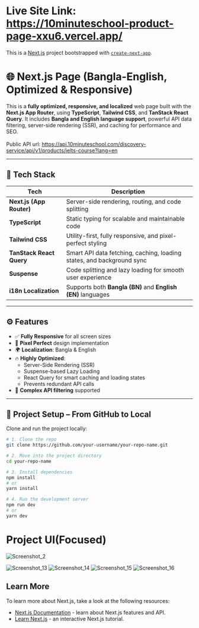 # Live Site Link: https://10minuteschool-product-page-xxu6.vercel.app/

This is a [Next.js](https://nextjs.org) project bootstrapped with [`create-next-app`](https://nextjs.org/docs/app/api-reference/cli/create-next-app).

# 🌐 Next.js Page (Bangla-English, Optimized & Responsive)

This is a **fully optimized, responsive, and localized** web page built with the **Next.js App Router**, using **TypeScript**, **Tailwind CSS**, and **TanStack React Query**. It includes **Bangla and English language support**, powerful API data filtering, server-side rendering (SSR), and caching for performance and SEO.<br/><br/>
Public API url: https://api.10minuteschool.com/discovery-service/api/v1/products/ielts-course?lang=en

---

## 🚀 Tech Stack

| Tech               | Description                                                                 |
|--------------------|-----------------------------------------------------------------------------|
| **Next.js (App Router)** | Server-side rendering, routing, and code splitting                    |
| **TypeScript**      | Static typing for scalable and maintainable code                           |
| **Tailwind CSS**    | Utility-first, fully responsive, and pixel-perfect styling                 |
| **TanStack React Query** | Smart API data fetching, caching, loading states, and background sync |
| **Suspense**        | Code splitting and lazy loading for smooth user experience                 |
| **i18n Localization** | Supports both **Bangla (BN)** and **English (EN)** languages             |

---

## ⚙️ Features

- ✅ **Fully Responsive** for all screen sizes
- 🎯 **Pixel Perfect** design implementation
- 🌍 **Localization**: Bangla & English
- 🔥 **Highly Optimized**:
  - Server-Side Rendering (SSR)
  - Suspense-based Lazy Loading
  - React Query for smart caching and loading states
  - Prevents redundant API calls
- 🧠 **Complex API filtering** supported

---



## 📁 Project Setup – From GitHub to Local

Clone and run the project locally:

```bash
# 1. Clone the repo
git clone https://github.com/your-username/your-repo-name.git

# 2. Move into the project directory
cd your-repo-name

# 3. Install dependencies
npm install
# or
yarn install

# 4. Run the development server
npm run dev
# or
yarn dev
```

# Project UI(Focused)

![Screenshot_2](https://github.com/user-attachments/assets/99cbb18b-1c50-4c80-bb6e-b79aef49c0c1)

![Screenshot_13](https://github.com/user-attachments/assets/35c5f051-e3d1-413f-9275-ba59cb9cd9fa)
![Screenshot_14](https://github.com/user-attachments/assets/687301b7-cc2c-4da2-94cd-29ec3c38948f)
![Screenshot_15](https://github.com/user-attachments/assets/02790479-4ef1-40e7-b548-f1173e92f76b)
![Screenshot_16](https://github.com/user-attachments/assets/d813879d-4492-4600-bea4-2bcb56ea6874)

## Learn More

To learn more about Next.js, take a look at the following resources:

- [Next.js Documentation](https://nextjs.org/docs) - learn about Next.js features and API.
- [Learn Next.js](https://nextjs.org/learn) - an interactive Next.js tutorial.



